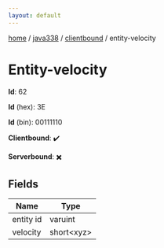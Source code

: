```yaml
---
layout: default
---
```


[home](/)  /  [java338](/protocol/java338)  /  [clientbound](/protocol/java338/clientbound)  /  entity-velocity

# Entity-velocity

**Id**: 62

**Id** (hex): 3E

**Id** (bin): 00111110

**Clientbound**: ✔️

**Serverbound**: ✖️

## Fields

Name | Type
---|---
entity id | varuint
velocity | short&lt;xyz&gt;

